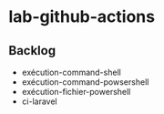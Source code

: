 # lab-github-actions

## Backlog

- exécution-command-shell
- exécution-command-powsershell
- exécution-fichier-powershell
- ci-laravel
